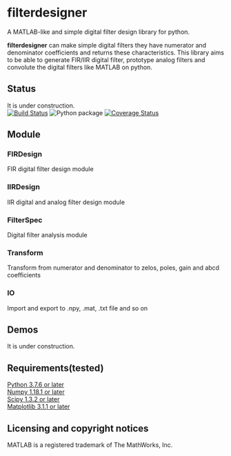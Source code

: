 # filterdesigner
A MATLAB-like and simple digital filter design library for python.  
  
**filterdesigner** can make simple digital filters they have numerator and denominator coefficients and returns these characteristics.
This library aims to be able to generate FIR/IIR digital filter, prototype analog filters and convolute the digital filters like MATLAB on python.  
  
  
## Status
It is under construction.  
[![Build Status](https://travis-ci.org/Y-F-Acoustics/filterdesigner.svg?branch=master)](https://travis-ci.org/Y-F-Acoustics/filterdesigner)
![Python package](https://github.com/Y-F-Acoustics/filterdesigner/workflows/Python%20package/badge.svg)
[![Coverage Status](https://coveralls.io/repos/github/Y-F-Acoustics/filterdesigner/badge.svg?branch=master)](https://coveralls.io/github/Y-F-Acoustics/filterdesigner?branch=master)
  
## Module
### FIRDesign
  FIR digital filter design module  
  
### IIRDesign
  IIR digital and analog filter design module  
  
### FilterSpec
  Digital filter analysis module  
  
### Transform
  Transform from numerator and denominator to zelos, poles, gain and abcd coefficients  
  
### IO
  Import and export to .npy, .mat, .txt file and so on  
  
## Demos  
It is under construction.

## Requirements(tested)
[Python 3.7.6 or later](https://www.python.org/)  
[Numpy 1.18.1 or later](https://numpy.org/)  
[Scipy 1.3.2 or later](https://www.scipy.org/)  
[Matplotlib 3.1.1 or later](https://matplotlib.org/)  
  
## Licensing and copyright notices  
MATLAB is a registered trademark of The MathWorks, Inc.  

